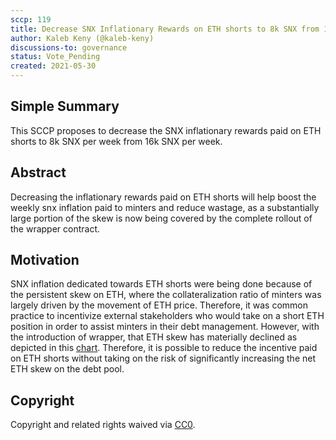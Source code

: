 ```yaml
---
sccp: 119
title: Decrease SNX Inflationary Rewards on ETH shorts to 8k SNX from 16k SNX
author: Kaleb Keny (@kaleb-keny)
discussions-to: governance
status: Vote_Pending
created: 2021-05-30
---
```


<!--You can leave these HTML comments in your merged SCCP and delete the visible duplicate text guides, they will not appear and may be helpful to refer to if you edit it again. This is the suggested template for new SCCPs. Note that an SCCP number will be assigned by an editor. When opening a pull request to submit your SCCP, please use an abbreviated title in the filename, `sccp-draft_title_abbrev.md`. The title should be 44 characters or less.-->

## Simple Summary

<!--"If you can't explain it simply, you don't understand it well enough." Provide a simplified and layman-accessible explanation of the SCCP.-->

This SCCP proposes to decrease the SNX inflationary rewards paid on ETH shorts to 8k SNX per week from 16k SNX per week.

## Abstract

<!--A short (~200 word) description of the variable change proposed.-->

Decreasing the inflationary rewards paid on ETH shorts will help boost the weekly snx inflation paid to minters and reduce wastage, as a substantially large portion of the skew is now being covered by the complete rollout of the wrapper contract.

## Motivation

<!--The motivation is critical for SCCPs that want to update variables within Synthetix. It should clearly explain why the existing variable is not incentive aligned. SCCP submissions without sufficient motivation may be rejected outright.-->

SNX inflation dedicated towards ETH shorts were being done because of the persistent skew on ETH, where the collateralization ratio of minters was largely driven by the movement of ETH price. Therefore, it was common practice to incentivize external stakeholders who would take on a short ETH position  in order to assist minters in their debt management. However, with the introduction of wrapper, that ETH skew has materially declined as depicted in this [chart](https://ibb.co/jMTq0V1). Therefore, it is possible to reduce the incentive paid on ETH shorts without taking on the risk of significantly increasing the net ETH skew on the debt pool.

## Copyright

Copyright and related rights waived via [CC0](https://creativecommons.org/publicdomain/zero/1.0/).

